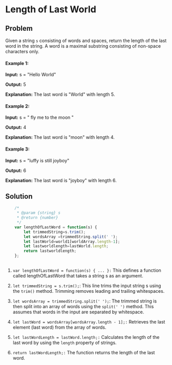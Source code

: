 # Length of Last World 
## Problem
Given a string `s` consisting of words and spaces, return the length of the last word in the string.
A word is a maximal substring consisting of non-space characters only.

#### Example 1:

**Input:** s = "Hello World"

**Output:** 5

**Explanation:** The last word is "World" with length 5.

#### Example 2:

**Input:** s = "   fly me   to   the moon  "

**Output:** 4

**Explanation:** The last word is "moon" with length 4.

#### Example 3:

**Input:** s = "luffy is still joyboy"

**Output:** 6

**Explanation:** The last word is "joyboy" with length 6.

## Solution 
```javascript
    /*
     * @param {string} s
     * @return {number}
     */
    var lengthOfLastWord = function(s) {
        let trimmedString=s.trim();
        let wordsArray =trimmedString.split(' ');
        let lastWorld=world1[worldArray.length-1];
        let lastworldlength=lastWorld.length;
        return lastworldlength;
    };
```

##
1. `var lengthOfLastWord = function(s) { ... }:` This defines a function called lengthOfLastWord that takes a string
 s as an argument.

2. `let trimmedString = s.trim();`: This line trims the input string s using the `trim()` method. Trimming 
    removes leading and trailing whitespaces.

3. `let wordsArray = trimmedString.split(' ');`: The trimmed string is then split into an array of words using 
    the `split(' ')` method. This assumes that words in the input are separated by whitespace.

4. `let lastWord = wordsArray[wordsArray.length - 1];:` Retrieves the last element (last word) from the array
     of words.

5. `let lastWordLength = lastWord.length;:` Calculates the length of the last word by using the `length` property 
    of strings.

6. `return lastWordLength;:` The function returns the length of the last word.